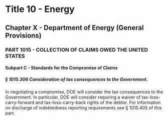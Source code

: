 
# Title 10 - Energy
## Chapter X - Department of Energy (General Provisions)
### PART 1015 - COLLECTION OF CLAIMS OWED THE UNITED STATES
#### Subpart C - Standards for the Compromise of Claims
##### § 1015.306 Consideration of tax consequences to the Government.

In negotiating a compromise, DOE will consider the tax consequences to the Government. In particular, DOE will consider requiring a waiver of tax-loss-carry-forward and tax-loss-carry-back rights of the debtor. For information on discharge of indebtedness reporting requirements see § 1015.405 of this part.

